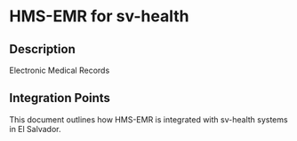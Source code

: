 # HMS-EMR for sv-health

## Description

Electronic Medical Records

## Integration Points

This document outlines how HMS-EMR is integrated with sv-health systems in El Salvador.
